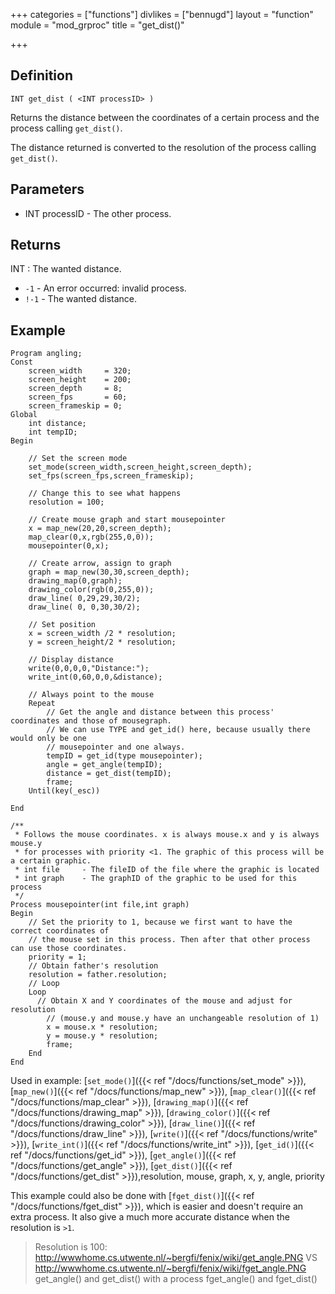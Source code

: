 +++
categories = ["functions"]
divlikes = ["bennugd"]
layout = "function"
module = "mod_grproc"
title = "get_dist()"

+++

## Definition

    INT get_dist ( <INT processID> )

Returns the distance between the coordinates of a certain process and the process calling `get_dist()`.

The distance returned is converted to the resolution of the process calling `get_dist()`.

## Parameters

- INT processID - The other process.

## Returns

INT : The wanted distance.

- `-1`  - An error occurred: invalid process.
- `!-1`  - The wanted distance.

## Example

```
Program angling;
Const
    screen_width     = 320;
    screen_height    = 200;
    screen_depth     = 8;
    screen_fps       = 60;
    screen_frameskip = 0;
Global
    int distance;
    int tempID;
Begin

    // Set the screen mode
    set_mode(screen_width,screen_height,screen_depth);
    set_fps(screen_fps,screen_frameskip);

    // Change this to see what happens
    resolution = 100;

    // Create mouse graph and start mousepointer
    x = map_new(20,20,screen_depth);
    map_clear(0,x,rgb(255,0,0));
    mousepointer(0,x);

    // Create arrow, assign to graph
    graph = map_new(30,30,screen_depth);
    drawing_map(0,graph);
    drawing_color(rgb(0,255,0));
    draw_line( 0,29,29,30/2);
    draw_line( 0, 0,30,30/2);

    // Set position
    x = screen_width /2 * resolution;
    y = screen_height/2 * resolution;

    // Display distance
    write(0,0,0,0,"Distance:");
    write_int(0,60,0,0,&distance);

    // Always point to the mouse
    Repeat
        // Get the angle and distance between this process' coordinates and those of mousegraph.
        // We can use TYPE and get_id() here, because usually there would only be one
        // mousepointer and one always.
        tempID = get_id(type mousepointer);
        angle = get_angle(tempID);
        distance = get_dist(tempID);
        frame;
    Until(key(_esc))

End

/**
 * Follows the mouse coordinates. x is always mouse.x and y is always mouse.y
 * for processes with priority <1. The graphic of this process will be a certain graphic.
 * int file     - The fileID of the file where the graphic is located
 * int graph    - The graphID of the graphic to be used for this process
 */
Process mousepointer(int file,int graph)
Begin
    // Set the priority to 1, because we first want to have the correct coordinates of
    // the mouse set in this process. Then after that other process can use those coordinates.
    priority = 1;
    // Obtain father's resolution
    resolution = father.resolution;
    // Loop
    Loop
      // Obtain X and Y coordinates of the mouse and adjust for resolution
        // (mouse.y and mouse.y have an unchangeable resolution of 1)
        x = mouse.x * resolution;
        y = mouse.y * resolution;
        frame;
    End
End
```

Used in example: [`set_mode()`]({{< ref "/docs/functions/set_mode" >}}), [`map_new()`]({{< ref "/docs/functions/map_new" >}}), [`map_clear()`]({{< ref "/docs/functions/map_clear" >}}), [`drawing_map()`]({{< ref "/docs/functions/drawing_map" >}}), [`drawing_color()`]({{< ref "/docs/functions/drawing_color" >}}), [`draw_line()`]({{< ref "/docs/functions/draw_line" >}}), [`write()`]({{< ref "/docs/functions/write" >}}), [`write_int()`]({{< ref "/docs/functions/write_int" >}}), [`get_id()`]({{< ref "/docs/functions/get_id" >}}), [`get_angle()`]({{< ref "/docs/functions/get_angle" >}}), [`get_dist()`]({{< ref "/docs/functions/get_dist" >}}),resolution, mouse, graph, x, y, angle, priority

This example could also be done with [`fget_dist()`]({{< ref "/docs/functions/fget_dist" >}}), which is easier and doesn't require an extra process. It also give a much more accurate distance when the resolution is `>1`.

> Resolution is 100:
> http://wwwhome.cs.utwente.nl/~bergfi/fenix/wiki/get_angle.PNG VS  http://wwwhome.cs.utwente.nl/~bergfi/fenix/wiki/fget_angle.PNG
> get_angle() and get_dist() with a process   fget_angle() and fget_dist()
